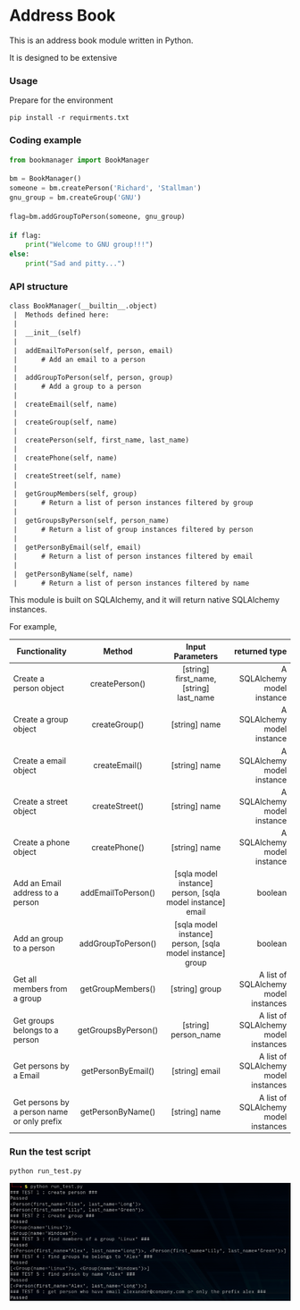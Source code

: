 Address Book
=============

This is an address book module written in Python.

It is designed to be extensive


### Usage
Prepare for the environment
```
pip install -r requirments.txt
```

### Coding example
```python
from bookmanager import BookManager

bm = BookManager()
someone = bm.createPerson('Richard', 'Stallman')
gnu_group = bm.createGroup('GNU')

flag=bm.addGroupToPerson(someone, gnu_group)

if flag:
    print("Welcome to GNU group!!!")
else:
    print("Sad and pitty...")

```


### API structure
```
class BookManager(__builtin__.object)
 |  Methods defined here:
 |
 |  __init__(self)
 |
 |  addEmailToPerson(self, person, email)
 |      # Add an email to a person
 |
 |  addGroupToPerson(self, person, group)
 |      # Add a group to a person
 |
 |  createEmail(self, name)
 |
 |  createGroup(self, name)
 |
 |  createPerson(self, first_name, last_name)
 |
 |  createPhone(self, name)
 |
 |  createStreet(self, name)
 |
 |  getGroupMembers(self, group)
 |      # Return a list of person instances filtered by group
 |
 |  getGroupsByPerson(self, person_name)
 |      # Return a list of group instances filtered by person
 |
 |  getPersonByEmail(self, email)
 |      # Return a list of person instances filtered by email
 |
 |  getPersonByName(self, name)
 |      # Return a list of person instances filtered by name
 ```

 This module is built on SQLAlchemy, and it will return native SQLAlchemy instances. 
 
 For example,


 | Functionality | Method | Input Parameters | returned type | 
 | ------------ | :----: | :----------------: | ------------:|
 | Create a person object | createPerson() | [string] first_name, [string] last_name | A SQLAlchemy model instance |
 | Create a group object | createGroup() | [string] name | A SQLAlchemy model instance |
 | Create a email object | createEmail() | [string] name | A SQLAlchemy model instance |
 | Create a street object | createStreet() | [string] name | A SQLAlchemy model instance |
 | Create a phone object | createPhone() | [string] name | A SQLAlchemy model instance |
 | Add an Email address to a person | addEmailToPerson() | [sqla model instance] person, [sqla model instance] email | boolean |
 | Add an group to a person | addGroupToPerson() | [sqla model instance] person, [sqla model instance] group | boolean |
 | Get all members from a group | getGroupMembers() | [string] group | A list of SQLAlchemy model instances |
 | Get groups belongs to a person | getGroupsByPerson() | [string] person_name | A list of SQLAlchemy model instances |
 | Get persons by a Email | getPersonByEmail() | [string] email | A list of SQLAlchemy model instances |
 | Get persons by a person name or only prefix | getPersonByName() | [string] name | A list of SQLAlchemy model instances |


 

### Run the test script

```
python run_test.py
```

![image test](https://github.com/xros/addressbook/blob/master/static/snapshot355.png?raw=true)

